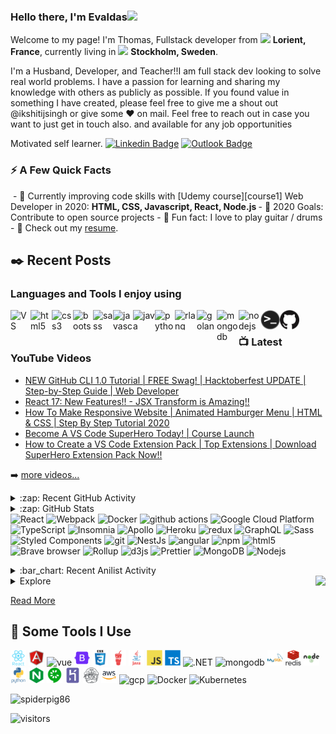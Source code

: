 ### Hello there, I'm Evaldas<a href="https://www.gautamkrishnar.com/"><img src="https://media.giphy.com/media/hvRJCLFzcasrR4ia7z/giphy.gif" width="25px"></a> 
<p>Welcome to my page!
I'm Thomas, Fullstack developer from <img src="https://image.flaticon.com/icons/svg/197/197560.svg" width="13"/> <b>Lorient, France</b>, currently living in <img src="https://image.flaticon.com/icons/svg/197/197564.svg" width="13"/> <b>Stockholm, Sweden</b>. </p>
I'm a Husband, Developer, and Teacher!!I am full stack dev looking to solve real world problems. I have a passion for learning and sharing my knowledge with others as publicly as possible. If you found value in something I have created, please feel free to give me a shout out @ikshitijsingh or give some ♥ on mail. Feel free to reach out in case you want to just get in touch also. and available for any job opportunities 

Motivated self learner.
[![Linkedin Badge](https://img.shields.io/badge/-kolia-blue?style=flat-square&logo=Linkedin&logoColor=white&link=https://https://www.linkedin.com/in/brian-collins-6426301ab/)](https://www.linkedin.com/in/brian-collins-6426301ab/)
[![Outlook Badge](https://img.shields.io/badge/-dhruvjainpenny@gmail.com-c14438?style=flat-square&logo=Gmail&logoColor=white&link=mailto:dhruvjainpenny@gmail.com)](mailto:dhruvjainpenny@gmail.com)

<h3>⚡️ A Few Quick Facts</h3>
<img align="https://github-readme-stats.vercel.app/api/top-langs/?username=softspike&layout=compact"/>
- 🌱 Currently improving code skills with [Udemy course][course1] Web Developer in 2020: <strong> HTML, CSS, Javascript, React, Node.js </strong>
- 🥅 2020 Goals: Contribute to open source projects
- 🎉 Fun fact: I love to play guitar / drums 
- 📙 Check out my <a href="https://www.stanleylim.me/resume/resume.pdf">resume</a>.</li>

[course1]: https://www.udemy.com/course/the-complete-web-developer-zero-to-mastery/learn/lecture/8582542#overview

<h2>✒️ Recent Posts</h2>

<h3>Languages and Tools I enjoy using</h3>

<img align="left" alt="VS" src="https://cdn.worldvectorlogo.com/logos/visual-studio-code-1.svg" width="32px" height="34"/>
<img align="left" alt="html5" src="https://devicons.github.io/devicon/devicon.git/icons/html5/html5-original-wordmark.svg" width="34"/>
<img align="left" alt="css3" src="https://devicons.github.io/devicon/devicon.git/icons/css3/css3-original-wordmark.svg" width="34"/>
<img align="left" alt="bootstrap" src="https://devicons.github.io/devicon/devicon.git/icons/bootstrap/bootstrap-plain.svg" width="32" height="34"/>
<img align="left" alt="sass" src="https://devicons.github.io/devicon/devicon.git/icons/sass/sass-original.svg" width="32"/>
<img align="left" alt="javascript" src="https://devicons.github.io/devicon/devicon.git/icons/javascript/javascript-original.svg" width="32" height="34"/>
<img align="left" alt="java" src="https://devicons.github.io/devicon/devicon.git/icons/java/java-original-wordmark.svg" width="35" height="34"/>
<img align="left" alt="python" src="https://devicons.github.io/devicon/devicon.git/icons/python/python-original.svg" width="32" height="34"/>
<img align="left" alt="rlang" src="https://upload.wikimedia.org/wikipedia/commons/thumb/1/1b/R_logo.svg/1280px-R_logo.svg.png" width="35" height="32"/>
<img align="left" alt="golang" src="https://devicons.github.io/devicon/devicon.git/icons/go/go-original.svg" width="32" height="34"/>
<img align="left" alt="mongodb" src="https://devicons.github.io/devicon/devicon.git/icons/mongodb/mongodb-original-wordmark.svg" width="35"/>
<img align="left" alt="nodejs" src="https://devicons.github.io/devicon/devicon.git/icons/nodejs/nodejs-original-wordmark.svg" width="35"/>
<img align="left" alt="terminal" width="31px" src="https://raw.githubusercontent.com/github/explore/80688e429a7d4ef2fca1e82350fe8e3517d3494d/topics/terminal/terminal.png" />
<img align="left" alt="GitHub" width="31px" src="https://raw.githubusercontent.com/github/explore/78df643247d429f6cc873026c0622819ad797942/topics/github/github.png" />





<br />

### 📺 Latest YouTube Videos

<!-- YOUTUBE:START -->
- [NEW GitHub CLI 1.0 Tutorial | FREE Swag! | Hacktoberfest UPDATE | Step-by-Step Guide | Web Developer](https://www.youtube.com/watch?v=Uzcr9YrdODU)
- [React 17: New Features!! - JSX Transform is Amazing!!](https://www.youtube.com/watch?v=8D-rWP3c088)
- [How To Make Responsive Website | Animated Hamburger Menu | HTML & CSS | Step By Step Tutorial 2020](https://www.youtube.com/watch?v=nME3fE3c9Qw)
- [Become A VS Code SuperHero Today! | Course Launch](https://www.youtube.com/watch?v=MIsHYGZ3MwQ)
- [How to Create a VS Code Extension Pack | Top Extensions | Download SuperHero Extension Pack Now!!](https://www.youtube.com/watch?v=DvNXEBxO3YQ)
<!-- YOUTUBE:END -->

➡️ [more videos...](https://youtube.com/codestackr)

<details>
  <summary>:zap: Recent GitHub Activity</summary>
  
<!--START_SECTION:activity-->
1. 💪 Opened PR [#259](https://github.com/florinpop17/app-ideas/pull/259) in [florinpop17/app-ideas](https://github.com/florinpop17/app-ideas)
2. 🎉 Merged PR [#13](https://github.com/codeSTACKr/codeSTACKr/pull/13) in [softspike/softspike](https://github.com/softspike/softspike)
3. 💪 Opened PR [#13](https://github.com/codeSTACKr/codeSTACKr/pull/13) in [softspike/softspike](https://github.com/softspike/softspike)
4. 🎉 Merged PR [#12](https://github.com/codeSTACKr/codeSTACKr/pull/12) in [codeSTACKr/codeSTACKr](https://github.com/codeSTACKr/codeSTACKr)
5. 💪 Opened PR [#12](https://github.com/codeSTACKr/codeSTACKr/pull/12) in [codeSTACKr/codeSTACKr](https://github.com/codeSTACKr/codeSTACKr)
<!--END_SECTION:activity-->

</details>

<details>
  
  <summary>:zap: GitHub Stats</summary>
  
![Top Langs](https://github-readme-stats.vercel.app/api/top-langs/?username=softspike&layout=compact)

</details>

[website]: https://codeSTACKr.com
[course]: http://vsCodeHero.com
[course1]: https://www.udemy.com/course/the-complete-web-developer-zero-to-mastery/learn/lecture/8582542#overview
[twitter]: https://twitter.com/codeSTACKr
[youtube]: https://youtube.com/codeSTACKr
[instagram]: https://instagram.com/codeSTACKr
[linkedin]: https://linkedin.com/in/codeSTACKr
[webdevplaylist]: https://www.youtube.com/playlist?list=PLkwxH9e_vrAJ0WbEsFA9W3I1W-g_BTsbt
[jsplaylist]: https://www.youtube.com/playlist?list=PLkwxH9e_vrALRJKu7wfXby3MKeflhTu6B
[cssplaylist]: https://www.youtube.com/playlist?list=PLkwxH9e_vrALSdvZuEh6gqQdmDoDIoqz4
[reactplaylist]: https://www.youtube.com/playlist?list=PLkwxH9e_vrAK4TdffpxKY3QGyHCpxFcQ0


  <img alt="React" src="https://img.shields.io/badge/-React-45b8d8?style=flat-square&logo=react&logoColor=white" />
  <img alt="Webpack" src="https://img.shields.io/badge/-Webpack-8DD6F9?style=flat-square&logo=webpack&logoColor=white" /> 
  <img alt="Docker" src="https://img.shields.io/badge/-Docker-46a2f1?style=flat-square&logo=docker&logoColor=white" />
  <img alt="github actions" src="https://img.shields.io/badge/-Github_Actions-2088FF?style=flat-square&logo=github-actions&logoColor=white" />
  <img alt="Google Cloud Platform" src="https://img.shields.io/badge/-Google_Cloud_Platform-1a73e8?style=flat-square&logo=google-cloud&logoColor=white" />
  <img alt="TypeScript" src="https://img.shields.io/badge/-TypeScript-007ACC?style=flat-square&logo=typescript&logoColor=white" />
  <img alt="Insomnia" src="https://img.shields.io/badge/-Insomnia-5849BE?style=flat-square&logo=insomnia&logoColor=white" />
  <img alt="Apollo" src="https://img.shields.io/badge/-Apollo%20GraphQL-311C87?style=flat-square&logo=apollo-graphql&logoColor=white" />
  <img alt="Heroku" src="https://img.shields.io/badge/-Heroku-430098?style=flat-square&logo=heroku&logoColor=white" />
  <img alt="redux" src="https://img.shields.io/badge/-Redux-764ABC?style=flat-square&logo=redux&logoColor=white" />
  <img alt="GraphQL" src="https://img.shields.io/badge/-GraphQL-E10098?style=flat-square&logo=graphql&logoColor=white" />
  <img alt="Sass" src="https://img.shields.io/badge/-Sass-CC6699?style=flat-square&logo=sass&logoColor=white" />
  <img alt="Styled Components" src="https://img.shields.io/badge/-Styled_Components-db7092?style=flat-square&logo=styled-components&logoColor=white" />
  <img alt="git" src="https://img.shields.io/badge/-Git-F05032?style=flat-square&logo=git&logoColor=white" />
  <img alt="NestJs" src="https://img.shields.io/badge/-NestJs-ea2845?style=flat-square&logo=nestjs&logoColor=white" />
  <img alt="angular" src="https://img.shields.io/badge/-Angular-DD0031?style=flat-square&logo=angular&logoColor=white" />
  <img alt="npm" src="https://img.shields.io/badge/-NPM-CB3837?style=flat-square&logo=npm&logoColor=white" />
  <img alt="html5" src="https://img.shields.io/badge/-HTML5-E34F26?style=flat-square&logo=html5&logoColor=white" />
  <img alt="Brave browser" src="https://img.shields.io/badge/-Brave_Browser-FB542B?style=flat-square&logo=brave&logoColor=white" />
  <img alt="Rollup" src="https://img.shields.io/badge/-Rollup-EC4A3F?style=flat-square&logo=rollup.js&logoColor=white" />
  <img alt="d3js" src="https://img.shields.io/badge/-D3.js-F9A03C?style=flat-square&logo=d3.js&logoColor=white" />
  <img alt="Prettier" src="https://img.shields.io/badge/-Prettier-F7B93E?style=flat-square&logo=prettier&logoColor=white" />
  <img alt="MongoDB" src="https://img.shields.io/badge/-MongoDB-13aa52?style=flat-square&logo=mongodb&logoColor=white" />
  <img alt="Nodejs" src="https://img.shields.io/badge/-Nodejs-43853d?style=flat-square&logo=Node.js&logoColor=white" />
</p>

<details>
<summary>:bar_chart: Recent Anilist Activity</summary>
  
<!-- anilist_activity starts -->
* [watched episode 4 - 6](https://anilist.co/activity/126439022) of [UQ Holder!: Mahou Sensei Negima! 2](https://anilist.co/anime/21855)
* [watched episode 2](https://anilist.co/activity/126435449) of [Kami-tachi ni Hirowareta Otoko](https://anilist.co/anime/115740)
* [watched episode 11](https://anilist.co/activity/126435357) of [Wanjie Xianzong 4](https://anilist.co/anime/122689)
* [watched episode 45](https://anilist.co/activity/126435322) of [Wu Shang Shen Di](https://anilist.co/anime/119924)
* [watched episode 37](https://anilist.co/activity/126435294) of [Dubu Xiaoyao](https://anilist.co/anime/119927)
* [watched episode 1 - 3](https://anilist.co/activity/126185791) of [UQ Holder!: Mahou Sensei Negima! 2](https://anilist.co/anime/21855)
* [completed None](https://anilist.co/activity/126170911) of [Mahou Sensei Negima!](https://anilist.co/anime/157)
* [watched episode 19 - 25](https://anilist.co/activity/126170883) of [Mahou Sensei Negima!](https://anilist.co/anime/157)
* [watched episode 65](https://anilist.co/activity/125837995) of [Wushen Zhuzai](https://anilist.co/anime/117168)
* [watched episode 2](https://anilist.co/activity/125837932) of [Mahouka Koukou no Rettousei: Raihousha-hen](https://anilist.co/anime/112300)
<!-- anilist_activity ends -->

</details>



<img align="right" src="https://media1.giphy.com/media/13HgwGsXF0aiGY/giphy.gif" />


<details>
    <summary>Explore</summary>
    <li><a target="_blank" href="https://slim.netlify.app/pitfalls-of-the-singleton-bean">Pitfalls of the Singleton Bean — October 11, 2020</a></li><li><a target="_blank" href="https://slim.netlify.app/clickjacking-using-iframes-a-case-study">Clickjacking Using Iframes: A Case Study — July 12, 2020</a></li><li><a target="_blank" href="https://slim.netlify.app/cobol---the-hottest-programming-language-out-there">COBOL — The Hottest Programming Language Out There — May 03, 2020</a></li><li><a target="_blank" href="https://slim.netlify.app/seattle.rain.corona">seattle. rain. corona. — April 12, 2020</a></li><li><a target="_blank" href="https://slim.netlify.app/i-was-wrong-about-startup-meetups">i was wrong about startup meetups — August 29, 2019</a></li>
</details>
<p><a target="_blank" href="https://slim.netlify.app">Read More</a></p>
<h2>🚀 Some Tools I Use</h2>
<p align="left">
<img src="https://raw.githubusercontent.com/devicons/devicon/master/icons/react/react-original-wordmark.svg" alt="react" width="25" height="25" />
<img src="https://raw.githubusercontent.com/devicons/devicon/master/icons/angularjs/angularjs-original.svg" alt="angular-js" width="25" height="25" />
<img src="https://devicons.github.io/devicon/devicon.git/icons/vuejs/vuejs-original-wordmark.svg" alt="vue" width="25" height="25" />
<img src="https://raw.githubusercontent.com/devicons/devicon/master/icons/bootstrap/bootstrap-plain.svg" alt="bootstrap" width="25" height="25" />
<img src="https://raw.githubusercontent.com/devicons/devicon/master/icons/css3/css3-original-wordmark.svg" alt="css3" width="25" height="25" />
<img src="https://raw.githubusercontent.com/devicons/devicon/master/icons/gulp/gulp-plain.svg" alt="gulp" width="25" height="25" />
<img src="https://raw.githubusercontent.com/devicons/devicon/master/icons/java/java-original-wordmark.svg" alt="java" width="25" height="25" />
<img src="https://raw.githubusercontent.com/devicons/devicon/master/icons/javascript/javascript-original.svg" alt="javascript" width="25" height="25" />
<img src="https://raw.githubusercontent.com/devicons/devicon/master/icons/typescript/typescript-original.svg" alt="typescript" width="25" height="25" />
<img src="https://devicons.github.io/devicon/devicon.git/icons/dot-net/dot-net-original-wordmark.svg" alt=".NET" width="25" height="25" />
<img src="https://devicons.github.io/devicon/devicon.git/icons/mongodb/mongodb-original-wordmark.svg" alt="mongodb" width="25" height="25" />
<img src="https://raw.githubusercontent.com/devicons/devicon/master/icons/mysql/mysql-original-wordmark.svg" alt="mysql" width="25" height="25" />
<img src="https://raw.githubusercontent.com/devicons/devicon/master/icons/redis/redis-original-wordmark.svg" alt="redis" width="25" height="25" />
<img src="https://raw.githubusercontent.com/devicons/devicon/master/icons/nodejs/nodejs-original-wordmark.svg" alt="nodejs" width="25" height="25" />
<img src="https://raw.githubusercontent.com/devicons/devicon/master/icons/python/python-original-wordmark.svg" alt="python" width="25" height="25" />
<img src="https://raw.githubusercontent.com/devicons/devicon/master/icons/nginx/nginx-original.svg" alt="nginx" width="25" height="25" />
<img src="https://raw.githubusercontent.com/devicons/devicon/master/icons/cucumber/cucumber-plain.svg" alt="cucumber" width="25" height="25" />
<img src="https://raw.githubusercontent.com/devicons/devicon/master/icons/heroku/heroku-plain.svg" alt="heroku" width="25" height="25" />
<img src="https://raw.githubusercontent.com/devicons/devicon/master/icons/travis/travis-plain.svg" alt="travis" width="25" height="25" />
<img src="https://raw.githubusercontent.com/github/explore/80688e429a7d4ef2fca1e82350fe8e3517d3494d/topics/aws/aws.png" alt="aws" width="25" height="25" />
<img src="https://www.vectorlogo.zone/logos/google_cloud/google_cloud-icon.svg" alt="gcp" width="25" height="25" />
<img src="https://devicons.github.io/devicon/devicon.git/icons/docker/docker-original-wordmark.svg" alt="Docker" width="25" height="25" />
<img src="https://www.vectorlogo.zone/logos/kubernetes/kubernetes-icon.svg" alt="Kubernetes" width="25" height="25" />
</p>
<img src="https://github-readme-stats.vercel.app/api?username=spiderpig86&show_icons=true&count_private=true" alt="spiderpig86" />
<p><img src="https://visitor-badge.glitch.me/badge?page_id=Spiderpig86.Spiderpig86" alt="visitors"></p>


